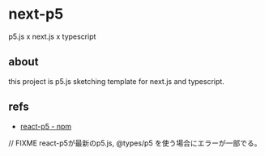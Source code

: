 # next-p5

p5.js x next.js x typescript


## about

this project is p5.js sketching template for next.js and typescript.




## refs

- [react-p5 - npm](https://www.npmjs.com/package/react-p5)

// FIXME react-p5が最新のp5.js, @types/p5 を使う場合にエラーが一部でる。